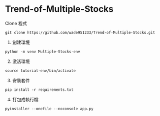 # Trend-of-Multiple-Stocks
Clone 程式
```
git clone https://github.com/wade951233/Trend-of-Multiple-Stocks.git
```

1. 創建環境
```
python -m venv Multiple-Stocks-env
```
2. 激活環境
```
source tutorial-env/bin/activate
```
3. 安裝套件
```
pip install -r requirements.txt
```
4. 打包成執行檔
```
pyinstaller --onefile --noconsole app.py 
```
